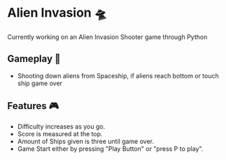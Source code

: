 # Alien Invasion 🛸
Currently working on an Alien Invasion Shooter game through Python

## Gameplay 👾
- Shooting down aliens from Spaceship, if aliens reach bottom or touch ship game over

## Features 🎮
- Difficulty increases as you go.
- Score is measured at the top.
- Amount of Ships given is three until game over.
- Game Start either by pressing "Play Button" or "press P to play".

